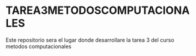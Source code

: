 # TAREA3METODOSCOMPUTACIONALES
Este repositorio sera el lugar donde desarrollare la tarea 3 del curso metodos computacionales 
